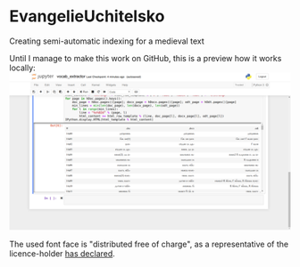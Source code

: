 # EvangelieUchitelsko
Creating semi-automatic indexing for a medieval text

Until I manage to make this work on GitHub, this is a preview how it works locally:
<img src="preview.png"/>

The used font face is "distributed free of charge", as a representative of the licence-holder <a href="https://osvedomitel.bg/2020/02/prof-totomanova/">has declared</a>.
